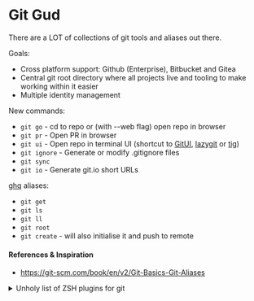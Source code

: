# Git Gud

There are a LOT of collections of git tools and aliases out there.

Goals:

* Cross platform support: Github (Enterprise), Bitbucket and Gitea
* Central git root directory where all projects live and tooling to make working within it easier
* Multiple identity management

New commands:

- `git go` - cd to repo or (with --web flag) open repo in browser
- `git pr` - Open PR in browser
- `git ui` - Open repo in terminal UI (shortcut to [GitUI](https://github.com/Extrawurst/gitui), [lazygit](https://github.com/jesseduffield/lazygit) or [tig](https://jonas.github.io/tig/))
- `git ignore` - Generate or modify .gitignore files
- `git sync`
- `git io` - Generate git.io short URLs

[ghq](https://github.com/x-motemen/ghq) aliases:

- `git get`
- `git ls`
- `git ll`
- `git root`
- `git create` - will also initialise it and push to remote

#### References & Inspiration

- https://git-scm.com/book/en/v2/Git-Basics-Git-Aliases

<details>
<summary>Unholy list of ZSH plugins for git</summary>

TODO: Curate these (probably into @binaryben/git-gud)

* [@peterhurford/git-it-on.zsh](https://github.com/peterhurford/git-it-on.zsh)
* [@unixorn/bitbucket-git-helpers.plugin.zsh](https://github.com/unixorn/bitbucket-git-helpers.plugin.zsh)
* [@unixorn/git-extra-commands](https://github.com/unixorn/git-extra-commands)
* [@zimfw/git](https://github.com/zimfw/git)
* [@sebastiangraz/c](https://github.com/sebastiangraz/c)
* [@bossjones/boss-git-zsh-plugin](https://github.com/bossjones/boss-git-zsh-plugin)
* [@gimbo/gimbo-git.zsh](https://github.com/gimbo/gimbo-git.zsh)
* [@robertzk/send.zsh](https://github.com/robertzk/send.zsh)
* [@MenkeTechnologies/zsh-git-acp](https://github.com/MenkeTechnologies/zsh-git-acp)
* [@aswitalski/oh-my-zsh-sensei-git-plugin](https://github.com/aswitalski/oh-my-zsh-sensei-git-plugin)
* [@caarlos0-graveyard/git-add-remote](https://github.com/caarlos0-graveyard/git-add-remote)
* [@aswitalski/oh-my-zsh-opera-git-plugin](https://github.com/aswitalski/oh-my-zsh-opera-git-plugin)
* [@mdumitru/git-aliases](https://github.com/mdumitru/git-aliases)
* [@peterhurford/git-aliases.zsh](https://github.com/peterhurford/git-aliases.zsh)
* [@Schroefdop/git-branches](https://github.com/Schroefdop/git-branches)
* [@LucasLarson/gunstage](https://github.com/LucasLarson/gunstage)
* [@gobriansteele/git-clean-branch](https://github.com/gobriansteele/git-clean-branch)
* [@rapgenic/zsh-git-complete-urls](https://github.com/rapgenic/zsh-git-complete-urls)
* [@caarlos0-graveyard/zsh-open-pr](https://github.com/caarlos0-graveyard/zsh-open-pr)
* [@lyze/posh-git-sh](https://github.com/lyze/posh-git-sh)
* [@unixorn/git-extra-commands](https://github.com/unixorn/git-extra-commands)
* [@bigH/git-fuzzy](https://github.com/bigH/git-fuzzy)
* [@laggardkernel/git-ignore](https://github.com/laggardkernel/git-ignore)
* [@aubreypwd/zsh-plugin-git-is-clean](https://github.com/aubreypwd/zsh-plugin-git-is-clean)
* [@capsulescodes/more-hooks-for-git](https://github.com/capsulescodes/more-hooks-for-git)
* [@peterhurford/git-it-on.zsh](https://github.com/peterhurford/git-it-on.zsh)
* [@nekofar/zsh-git-lfs](https://github.com/nekofar/zsh-git-lfs)
* [@rcruzper/zsh-git-plugin](https://github.com/rcruzper/zsh-git-plugin)
* [@mroth/git-prompt-useremail](https://github.com/mroth/git-prompt-useremail)
* [@ytakahashi/igit](https://github.com/ytakahashi/igit)
* [@diazod/git-prune](https://github.com/diazod/git-prune)
* [@git-time-metric/gtm-terminal-plugin](https://github.com/git-time-metric/gtm-terminal-plugin)
* [@packruler/zsh-git-scripts](https://github.com/packruler/zsh-git-scripts)
* [@sobolevn/git-secret](https://github.com/sobolevn/git-secret)
* [@seletskiy/zsh-git-smart-commands](https://github.com/seletskiy/zsh-git-smart-commands)
* [@jelek21/omz-git-smart-commands](https://github.com/jelek21/omz-git-smart-commands)
* [@caarlos0-graveyard/zsh-git-sync](https://github.com/caarlos0-graveyard/zsh-git-sync)
* [@dehlen/git-tree-zsh](https://github.com/dehlen/git-tree-zsh)
* [@alexiszamanidis/zsh-git-fzf](https://github.com/alexiszamanidis/zsh-git-fzf)
* [@egyptianbman/zsh-git-worktrees](https://github.com/egyptianbman/zsh-git-worktrees)
* [@davidde/git](https://github.com/davidde/git)
* [@SukkaW/zsh-gitcd](https://github.com/SukkaW/zsh-gitcd)
* [@viko16/gitcd.plugin.zsh](https://github.com/viko16/gitcd.plugin.zsh)
* [@tevren/gitfast-zsh-plugin](https://github.com/tevren/gitfast-zsh-plugin)
* [@grimmbraten/gitgo](https://github.com/grimmbraten/gitgo)
* [@ltj/gitgo](https://github.com/ltj/gitgo)
* [@buzuloiu/zsh-github-folders](https://github.com/buzuloiu/zsh-github-folders)
* [@shakir-abdo/zsh-github-plugin](https://github.com/shakir-abdo/zsh-github-plugin)
* [@voronkovich/gitignore.plugin.zsh](https://github.com/voronkovich/gitignore.plugin.zsh)
* [@denysdovhan/gitio-zsh](https://github.com/denysdovhan/gitio-zsh)
* [@nicolodiamante/gitio](https://github.com/nicolodiamante/gitio)
* [@xylous/gitstatus](https://github.com/xylous/gitstatus)
* [@washtubs/gitsync](https://github.com/washtubs/gitsync)
* [@wfxr/forgit](https://github.com/wfxr/forgit)
* [@MisterRios/stashy](https://github.com/MisterRios/stashy)
* [@robin-mbg/switch-git](https://github.com/robin-mbg/switch-git)

</details>
